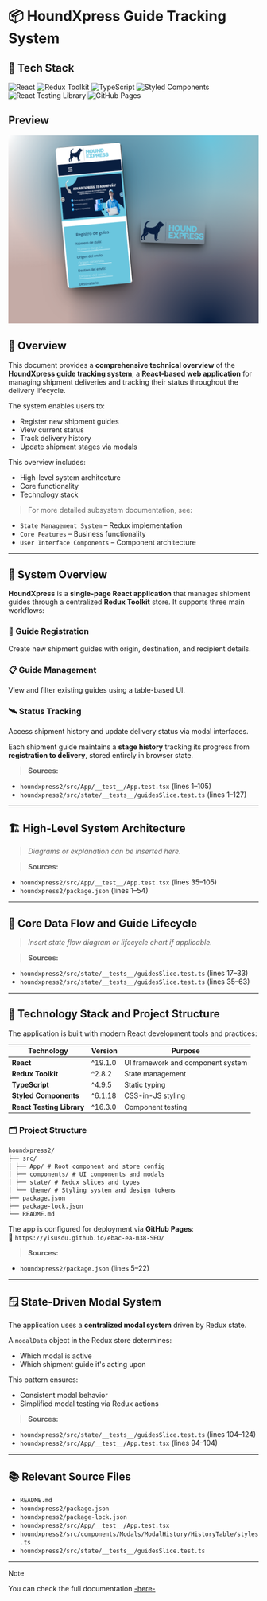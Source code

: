 # 📦 HoundXpress Guide Tracking System
## 🧪 Tech Stack

![React](https://img.shields.io/badge/React-61DAFB?style=flat&logo=react&logoColor=black)
![Redux Toolkit](https://img.shields.io/badge/Redux--Toolkit-764ABC?style=flat&logo=redux&logoColor=white)
![TypeScript](https://img.shields.io/badge/TypeScript-3178C6?style=flat&logo=typescript&logoColor=white)
![Styled Components](https://img.shields.io/badge/Styled--Components-DB7093?style=flat&logo=styled-components&logoColor=white)
![React Testing Library](https://img.shields.io/badge/React%20Testing%20Library-E33332?style=flat&logo=testing-library&logoColor=white)
![GitHub Pages](https://img.shields.io/badge/GitHub%20Pages-222?style=flat&logo=github&logoColor=white)

## Preview
<img src="https://github.com/YisusDU/ebac-ea-m38-SEO/blob/main/houndxpress2/src/assets/IMG/preview-hx.webp" alt="general-preview">

## 📁 Overview

This document provides a **comprehensive technical overview** of the **HoundXpress guide tracking system**, a **React-based web application** for managing shipment deliveries and tracking their status throughout the delivery lifecycle.

The system enables users to:

- Register new shipment guides  
- View current status  
- Track delivery history  
- Update shipment stages via modals

This overview includes:

- High-level system architecture  
- Core functionality  
- Technology stack

> For more detailed subsystem documentation, see:
- `State Management System` – Redux implementation
- `Core Features` – Business functionality
- `User Interface Components` – Component architecture

---

## 🧭 System Overview

**HoundXpress** is a **single-page React application** that manages shipment guides through a centralized **Redux Toolkit** store. It supports three main workflows:

### 🚚 Guide Registration
Create new shipment guides with origin, destination, and recipient details.

### 📋 Guide Management
View and filter existing guides using a table-based UI.

### 🛰️ Status Tracking
Access shipment history and update delivery status via modal interfaces.

Each shipment guide maintains a **stage history** tracking its progress from **registration to delivery**, stored entirely in browser state.

> **Sources:**
- `houndxpress2/src/App/__test__/App.test.tsx` (lines 1–105)
- `houndxpress2/src/state/__tests__/guidesSlice.test.ts` (lines 1–127)

---

## 🏗️ High-Level System Architecture

> _Diagrams or explanation can be inserted here._

> **Sources:**
- `houndxpress2/src/App/__test__/App.test.tsx` (lines 35–105)
- `houndxpress2/package.json` (lines 1–54)

---

## 🔄 Core Data Flow and Guide Lifecycle

> _Insert state flow diagram or lifecycle chart if applicable._

> **Sources:**
- `houndxpress2/src/state/__tests__/guidesSlice.test.ts` (lines 17–33)
- `houndxpress2/src/state/__tests__/guidesSlice.test.ts` (lines 35–63)

---

## 🧰 Technology Stack and Project Structure

The application is built with modern React development tools and practices:

| Technology             | Version     | Purpose                              |
|------------------------|-------------|--------------------------------------|
| **React**              | ^19.1.0     | UI framework and component system    |
| **Redux Toolkit**      | ^2.8.2      | State management                     |
| **TypeScript**         | ^4.9.5      | Static typing                        |
| **Styled Components**  | ^6.1.18     | CSS-in-JS styling                    |
| **React Testing Library** | ^16.3.0  | Component testing                    |

### 🗂️ Project Structure
```
houndxpress2/
├── src/
│ ├── App/ # Root component and store config
│ ├── components/ # UI components and modals
│ ├── state/ # Redux slices and types
│ └── theme/ # Styling system and design tokens
├── package.json
├── package-lock.json
└── README.md
```


The app is configured for deployment via **GitHub Pages**:  
📍 `https://yisusdu.github.io/ebac-ea-m38-SEO/`

> **Sources:**
- `houndxpress2/package.json` (lines 5–22)

---

## 🪟 State-Driven Modal System

The application uses a **centralized modal system** driven by Redux state.

A `modalData` object in the Redux store determines:

- Which modal is active  
- Which shipment guide it's acting upon  

This pattern ensures:

- Consistent modal behavior  
- Simplified modal testing via Redux actions

> **Sources:**
- `houndxpress2/src/state/__tests__/guidesSlice.test.ts` (lines 104–124)
- `houndxpress2/src/App/__test__/App.test.tsx` (lines 94–104)

---

## 📚 Relevant Source Files

- `README.md`  
- `houndxpress2/package.json`  
- `houndxpress2/package-lock.json`  
- `houndxpress2/src/App/__test__/App.test.tsx`  
- `houndxpress2/src/components/Modals/ModalHistory/HistoryTable/styles.ts`  
- `houndxpress2/src/state/__tests__/guidesSlice.test.ts`

---

>[!Note]
>You can check the full documentation <a href="https://deepwiki.com/YisusDU/ebac-ea-m38-SEO">-here-</a>
